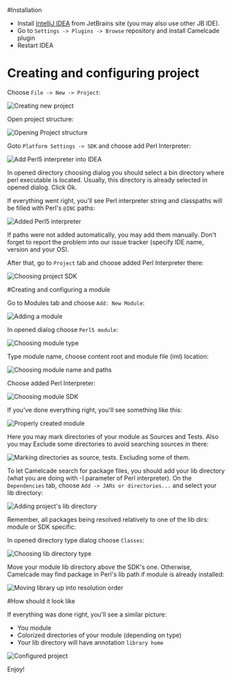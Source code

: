 
#Installation
* Install [IntelliJ IDEA](https://www.jetbrains.com/idea/) from JetBrains site (you may also use other JB IDE).
* Go to `Settings -> Plugins -> Browse` repository and install Camelcade plugin
* Restart IDEA

# Creating and configuring project
Choose `File -> New -> Project`:

![Creating new project](https://github.com/hurricup/Perl5-IDEA/blob/master/images/gettingstarted/createproject.png)

Open project structure:

![Opening Project structure](https://github.com/hurricup/Perl5-IDEA/blob/master/images/gettingstarted/projectstructure.png)

Goto `Platform Settings -> SDK` and choose add Perl Interpreter:

![Add Perl5 interpreter into IDEA](https://github.com/hurricup/Perl5-IDEA/blob/master/images/gettingstarted/sdktype.png)

In opened directory choosing dialog you should select a bin directory where perl executable is located. Usually, this directory is already selected in opened dialog. Click Ok.

If everything went right, you'll see Perl interpreter string and classpaths will be filled with Perl's `@INC` paths:

![Added Perl5 interpreter](https://github.com/hurricup/Perl5-IDEA/blob/master/images/gettingstarted/sdkadded.png)

If paths were not added automatically, you may add them manually. Don't forget to report the problem into our issue tracker (specify IDE name, version and your OS).

After that, go to `Project` tab and choose added Perl Interpreter there:

![Choosing project SDK](https://github.com/hurricup/Perl5-IDEA/blob/master/images/gettingstarted/projectsdk.png)

#Creating and configuring a module

Go to Modules tab and choose `Add: New Module`:

![Adding a module](https://github.com/hurricup/Perl5-IDEA/blob/master/images/gettingstarted/newmodulestart.png)

In opened dialog choose `Perl5 module`:

![Choosing module type](https://github.com/hurricup/Perl5-IDEA/blob/master/images/gettingstarted/newmoduletype.png)

Type module name, choose content root and module file (iml) location:

![Choosing module name and paths](https://github.com/hurricup/Perl5-IDEA/blob/master/images/gettingstarted/newmoduledialog.png)

Choose added Perl Interpreter:

![Choosing module SDK](https://github.com/hurricup/Perl5-IDEA/blob/master/images/gettingstarted/newmodulesdk.png)

If you've done everything right, you'll see something like this:

![Properly created module](https://github.com/hurricup/Perl5-IDEA/blob/master/images/gettingstarted/createdmodule.png)

Here you may mark directories of your module as Sources and Tests. Also you may Exclude some directories to avoid searching sources in there:

![Marking directories as source, tests. Excluding some of them.](https://github.com/hurricup/Perl5-IDEA/blob/master/images/gettingstarted/marksources.png)

To let Camelcade search for package files, you should add your lib directory (what you are doing with -I parameter of Perl interpreter). On the `Dependencies` tab, choose `Add -> JARs or directories...` and select your lib directory:

![Adding project's lib directory](https://github.com/hurricup/Perl5-IDEA/blob/master/images/gettingstarted/addlibdir.png)

Remember, all packages being resolved relatively to one of the lib dirs: module or SDK specific:

In opened directory type dialog choose `Classes`:

![Choosing lib directory type](https://github.com/hurricup/Perl5-IDEA/blob/master/images/gettingstarted/chooselibtype.png)

Move your module lib directory above the SDK's one. Otherwise, Camelcade may find package in Perl's lib path if module is already installed:

![Moving library up into resolution order](https://github.com/hurricup/Perl5-IDEA/blob/master/images/gettingstarted/movelibup.png)

#How should it look like

If everything was done right, you'll see a similar picture:
* You module 
* Colorized directories of your module (depending on type)
* Your lib directory will have annotation `library home`

![Configured project](https://github.com/hurricup/Perl5-IDEA/blob/master/images/gettingstarted/finalstep.png)

Enjoy!